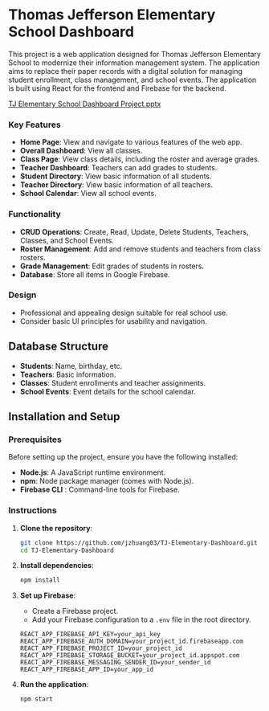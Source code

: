 # Thomas Jefferson Elementary School Dashboard

This project is a web application designed for Thomas Jefferson Elementary School to modernize their information management system. The application aims to replace their paper records with a digital solution for managing student enrollment, class management, and school events. The application is built using React for the frontend and Firebase for the backend.

[TJ Elementary School Dashboard Project.pptx](https://github.com/user-attachments/files/16042768/TJ.Elementary.School.Dashboard.Project.pptx)


### Key Features
- **Home Page**: View and navigate to various features of the web app.
- **Overall Dashboard**: View all classes.
- **Class Page**: View class details, including the roster and average grades.
- **Teacher Dashboard**: Teachers can add grades to students.
- **Student Directory**: View basic information of all students.
- **Teacher Directory**: View basic information of all teachers.
- **School Calendar**: View all school events.

### Functionality
- **CRUD Operations**: Create, Read, Update, Delete Students, Teachers, Classes, and School Events.
- **Roster Management**: Add and remove students and teachers from class rosters.
- **Grade Management**: Edit grades of students in rosters.
- **Database**: Store all items in Google Firebase.

### Design
- Professional and appealing design suitable for real school use.
- Consider basic UI principles for usability and navigation.

## Database Structure
- **Students**: Name, birthday, etc.
- **Teachers**: Basic information.
- **Classes**: Student enrollments and teacher assignments.
- **School Events**: Event details for the school calendar.

## Installation and Setup

### Prerequisites
Before setting up the project, ensure you have the following installed:

- **Node.js**: A JavaScript runtime environment.
- **npm**: Node package manager (comes with Node.js).
- **Firebase CLI** : Command-line tools for Firebase.

### Instructions

1. **Clone the repository**:
    ```bash
    git clone https://github.com/jzhuang03/TJ-Elementary-Dashboard.git
    cd TJ-Elementary-Dashboard
    ```

2. **Install dependencies**:
    ```bash
    npm install
    ```

3. **Set up Firebase**:
    - Create a Firebase project.
    - Add your Firebase configuration to a `.env` file in the root directory.
    ```env
    REACT_APP_FIREBASE_API_KEY=your_api_key
    REACT_APP_FIREBASE_AUTH_DOMAIN=your_project_id.firebaseapp.com
    REACT_APP_FIREBASE_PROJECT_ID=your_project_id
    REACT_APP_FIREBASE_STORAGE_BUCKET=your_project_id.appspot.com
    REACT_APP_FIREBASE_MESSAGING_SENDER_ID=your_sender_id
    REACT_APP_FIREBASE_APP_ID=your_app_id
    ```

4. **Run the application**:
    ```bash
    npm start
    ```

